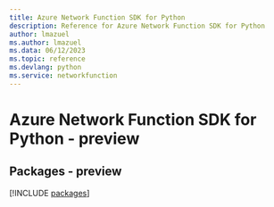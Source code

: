 ```yaml
---
title: Azure Network Function SDK for Python
description: Reference for Azure Network Function SDK for Python
author: lmazuel
ms.author: lmazuel
ms.data: 06/12/2023
ms.topic: reference
ms.devlang: python
ms.service: networkfunction
---
```

# Azure Network Function SDK for Python - preview
## Packages - preview
[!INCLUDE [packages](network-function-index.md)]